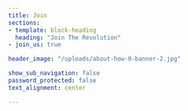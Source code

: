 ```yaml
---
title: Join
sections:
- template: block-heading
  heading: "Join The Revolution"
- join_us: true

header_image: "/uploads/about-how-0-banner-2.jpg"

show_sub_navigation: false
password_protected: false
text_alignment: center

---
```

